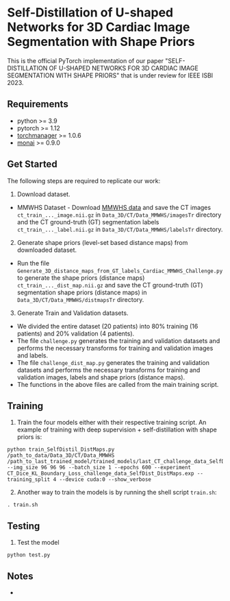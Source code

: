 # Self-Distillation of U-shaped Networks for 3D Cardiac Image Segmentation with Shape Priors

This is the official PyTorch implementation of our paper "SELF-DISTILLATION OF U-SHAPED NETWORKS FOR 3D CARDIAC IMAGE SEGMENTATION WITH SHAPE PRIORS" that is under review for IEEE ISBI 2023.

## Requirements
* python >= 3.9
* pytorch >= 1.12
* [torchmanager](https://github.com/kisonho/torchmanager) >= 1.0.6
* [monai](https://monai.io/) >= 0.9.0

## Get Started
The following steps are required to replicate our work:

1. Download dataset.
* MMWHS Dataset - Download [MMWHS data](https://zmiclab.github.io/zxh/0/mmwhs/) and save the CT images `ct_train_..._image.nii.gz` in `Data_3D/CT/Data_MMWHS/imagesTr` directory and the CT ground-truth (GT) segmentation labels `ct_train_..._label.nii.gz` in `Data_3D/CT/Data_MMWHS/labelsTr` directory. 

2. Generate shape priors (level-set based distance maps) from downloaded dataset.
* Run the file `Generate_3D_distance_maps_from_GT_labels_Cardiac_MMWHS_Challenge.py` to generate the shape priors (distance maps) `ct_train_..._dist_map.nii.gz` and save the CT ground-truth (GT) segmentation shape priors (distance maps) in `Data_3D/CT/Data_MMWHS/distmapsTr` directory.

3. Generate Train and Validation datasets.
* We divided the entire dataset (20 patients) into 80% training (16 patients) and 20% validation (4 patients).
* The file `challenge.py` generates the training and validation datasets and performs the necessary transforms for training and validation images and labels.
* The file `challenge_dist_map.py` generates the training and validation datasets and performs the necessary transforms for training and validation images, labels and shape priors (distance maps).
* The functions in the above files are called from the main training script. 

## Training

1. Train the four models either with their respective training script. An example of training with deep supervision + self-distillation with shape priors is:

```
python train_SelfDistil_DistMaps.py /path_to_data/Data_3D/CT/Data_MMWHS /path_to_last_trained_model/trained_models/last_CT_challenge_data_SelfDistil_DistMaps.pth --img_size 96 96 96 --batch_size 1 --epochs 600 --experiment CT_Dice_KL_Boundary_Loss_challenge_data_SelfDist_DistMaps.exp --training_split 4 --device cuda:0 --show_verbose
```

2. Another way to train the models is by running the shell script `train.sh`:
```
. train.sh
```

## Testing

1. Test the model

```
python test.py 
```

## Notes
* 

